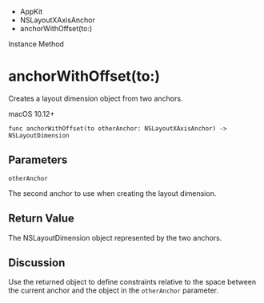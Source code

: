 

- AppKit
- NSLayoutXAxisAnchor
-  anchorWithOffset(to:) 

Instance Method

# anchorWithOffset(to:)

Creates a layout dimension object from two anchors.

macOS 10.12+

``` source
func anchorWithOffset(to otherAnchor: NSLayoutXAxisAnchor) -> NSLayoutDimension
```

## Parameters 

`otherAnchor`  

The second anchor to use when creating the layout dimension.

## Return Value

The NSLayoutDimension object represented by the two anchors.

## Discussion

Use the returned object to define constraints relative to the space between the current anchor and the object in the `otherAnchor` parameter.

